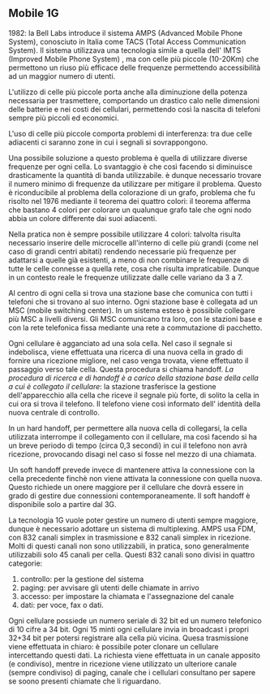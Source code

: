 ## Mobile 1G
1982: la Bell Labs introduce il sistema AMPS (Advanced Mobile Phone System), conosciuto in Italia come TACS (Total Access Communication System). Il sistema utilizzava una tecnologia simile a quella dell' IMTS (Improved Mobile Phone System) , ma con celle più piccole (10-20Km) che permettono un riuso più efficace delle frequenze permettendo accessibilità ad un maggior numero di utenti.

L'utilizzo di celle più piccole porta anche alla diminuzione della potenza necessaria per trasmettere, comportando un drastico calo nelle dimensioni delle batterie e nei costi dei cellulari, permettendo così la nascita di telefoni sempre più piccoli ed economici.

L'uso di celle più piccole comporta problemi di interferenza: tra due celle adiacenti ci saranno zone in cui i segnali si sovrappongono.

Una possibile soluzione a questo problema è quella di utilizzare diverse frequenze per ogni cella. Lo svantaggio è che così facendo si diminuisce drasticamente la quantità di banda utilizzabile.
è dunque necessario trovare il numero minimo di frequenze da utilizzare per mitigare il problema.
Questo è riconducibile al problema della colorazione di un grafo, problema che fu risolto nel 1976 mediante il teorema dei quattro colori: il teorema afferma che bastano 4 colori per colorare un qualunque grafo tale che ogni nodo abbia un colore differente dai suoi adiacenti.

Nella pratica non è sempre possibile utilizzare 4 colori: talvolta risulta necessario inserire delle microcelle all'interno di celle più grandi (come nel caso di grandi centri abitati) rendendo necessarie più frequenze per adattarsi a quelle già esistenti, a meno di non combinare le frequenze di tutte le celle connesse a quella rete, cosa che risulta impraticabile. Dunque in un contesto reale le frequenze utilizzate dalle celle variano da 3 a 7.

Al centro di ogni cella si trova una stazione base che comunica con tutti i telefoni che si trovano al suo interno. Ogni stazione base è collegata ad un MSC (mobile switching center). In un sistema esteso è possibile collegare più MSC a livelli diversi. Gli MSC comunicano tra loro, con le stazioni base e con la rete telefonica fissa mediante una rete a commutazione di pacchetto.

Ogni cellulare è agganciato ad una sola cella. Nel caso il segnale si indebolisca, viene effettuata una ricerca di una nuova cella in grado di fornire una ricezione migliore, nel caso venga trovata, viene effettuato il passaggio verso tale cella. Questa procedura si chiama handoff. _La procedura di ricerca e di handoff è a carico della stazione base della cella a cui è collegato il cellulare_: la stazione trasferisce la gestione dell'apparecchio alla cella che riceve il segnale più forte, di solito la cella in cui ora si trova il telefono. Il telefono viene così informato dell' identità della nuova centrale di controllo.

In un hard handoff, per permettere alla nuova cella di collegarsi, la cella utilizzata interrompe il collegamento con il cellulare, ma così facendo si ha un breve periodo di tempo (circa 0,3 secondi) in cui il telefono non avrà ricezione, provocando disagi nel caso si fosse nel mezzo di una chiamata.

Un soft handoff prevede invece di mantenere attiva la connessione con la cella precedente finchè non viene attivata la connessione con quella nuova. Questo richiede un onere maggiore per il cellulare che dovrà essere in grado di gestire due connessioni contemporaneamente. Il soft handoff è disponibile solo a partire dal 3G.

La tecnologia 1G vuole poter gestire un numero di utenti sempre maggiore, dunque è necessario adottare un sistema di multiplexing. AMPS usa FDM, con 832 canali simplex in trasmissione e 832 canali simplex in ricezione. Molti di questi canali non sono utilizzabili, in pratica, sono generalmente utilizzabili solo 45 canali per cella.
Questi 832 canali sono divisi in quattro categorie:
1. controllo: per la gestione del sistema
2. paging: per avvisare gli utenti delle chiamate in arrivo
3. accesso: per impostare la chiamata e l'assegnazione del canale
4. dati: per voce, fax o dati.

Ogni cellulare possiede un numero seriale di 32 bit ed un numero telefonico di 10 cifre a 34 bit. Ogni 15 minti ogni cellulare invia in broadcast i propri 32+34 bit per potersi registrare alla cella più vicina. Quesa trasmissione viene effettuata in chiaro: è possibile poter clonare un cellulare intercettando questi dati. La richiesta viene effettuata in un canale apposito (e condiviso), mentre in ricezione viene utilizzato un ulteriore canale (sempre condiviso) di paging, canale che i cellulari consultano per sapere se soono presenti chiamate che li riguardano.
